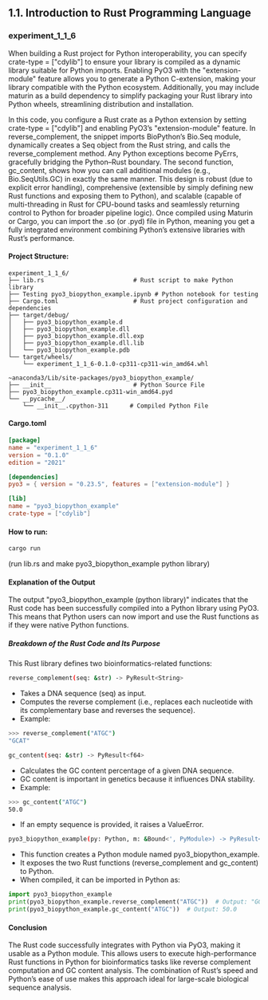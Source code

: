 ## 1.1. Introduction to Rust Programming Language

### experiment_1_1_6

When building a Rust project for Python interoperability, you can specify crate-type = ["cdylib"] to ensure your library is compiled as a dynamic library suitable for Python imports. Enabling PyO3 with the "extension-module" feature allows you to generate a Python C-extension, making your library compatible with the Python ecosystem. Additionally, you may include maturin as a build dependency to simplify packaging your Rust library into Python wheels, streamlining distribution and installation.

In this code, you configure a Rust crate as a Python extension by setting crate-type = ["cdylib"] and enabling PyO3’s "extension-module" feature. In reverse_complement, the snippet imports BioPython’s Bio.Seq module, dynamically creates a Seq object from the Rust string, and calls the reverse_complement method. Any Python exceptions become PyErrs, gracefully bridging the Python–Rust boundary. The second function, gc_content, shows how you can call additional modules (e.g., Bio.SeqUtils.GC) in exactly the same manner. This design is robust (due to explicit error handling), comprehensive (extensible by simply defining new Rust functions and exposing them to Python), and scalable (capable of multi-threading in Rust for CPU-bound tasks and seamlessly returning control to Python for broader pipeline logic). Once compiled using Maturin or Cargo, you can import the .so (or .pyd) file in Python, meaning you get a fully integrated environment combining Python’s extensive libraries with Rust’s performance.

#### Project Structure:

```plaintext
experiment_1_1_6/
├── lib.rs                         # Rust script to make Python library
├── Testing pyo3_biopython_example.ipynb # Python notebook for testing
├── Cargo.toml                     # Rust project configuration and dependencies
├── target/debug/
│   ├── pyo3_biopython_example.d
│   ├── pyo3_biopython_example.dll
│   ├── pyo3_biopython_example.dll.exp
│   ├── pyo3_biopython_example.dll.lib
│   └── pyo3_biopython_example.pdb
└── target/wheels/
    └── experiment_1_1_6-0.1.0-cp311-cp311-win_amd64.whl

~anaconda3/Lib/site-packages/pyo3_biopython_example/
├── __init__                       # Python Source File
├── pyo3_biopython_example.cp311-win_amd64.pyd
└── __pycache__/
    └── __init__.cpython-311      # Compiled Python File
```

#### Cargo.toml

```toml
[package]
name = "experiment_1_1_6"
version = "0.1.0"
edition = "2021"

[dependencies]
pyo3 = { version = "0.23.5", features = ["extension-module"] }

[lib]
name = "pyo3_biopython_example"
crate-type = ["cdylib"]
```

#### How to run:

```powershell
cargo run 
```

(run lib.rs and make pyo3_biopython_example python library)
  
#### Explanation of the Output
The output "pyo3_biopython_example (python library)" indicates that the Rust code has been successfully compiled into a Python library using PyO3. This means that Python users can now import and use the Rust functions as if they were native Python functions.

##### Breakdown of the Rust Code and Its Purpose

This Rust library defines two bioinformatics-related functions:

```sh
reverse_complement(seq: &str) -> PyResult<String>
```

* Takes a DNA sequence (seq) as input.
* Computes the reverse complement (i.e., replaces each nucleotide with its complementary base and reverses the sequence).
* Example:

```sh
>>> reverse_complement("ATGC")
"GCAT"
```

```sh
gc_content(seq: &str) -> PyResult<f64>
```

* Calculates the GC content percentage of a given DNA sequence.
* GC content is important in genetics because it influences DNA stability.
* Example:

```sh
>>> gc_content("ATGC")
50.0
```

* If an empty sequence is provided, it raises a ValueError.

```sh
pyo3_biopython_example(py: Python, m: &Bound<', PyModule>) -> PyResult<()>
```

* This function creates a Python module named pyo3_biopython_example.
* It exposes the two Rust functions (reverse_complement and gc_content) to Python.
* When compiled, it can be imported in Python as:

```python
import pyo3_biopython_example
print(pyo3_biopython_example.reverse_complement("ATGC"))  # Output: "GCAT"
print(pyo3_biopython_example.gc_content("ATGC"))  # Output: 50.0
```

#### Conclusion
The Rust code successfully integrates with Python via PyO3, making it usable as a Python module.
This allows users to execute high-performance Rust functions in Python for bioinformatics tasks like reverse complement computation and GC content analysis.
The combination of Rust’s speed and Python’s ease of use makes this approach ideal for large-scale biological sequence analysis.









